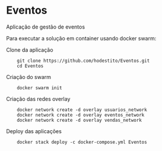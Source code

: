 # Eventos
Aplicação de gestão de eventos

Para executar a solução em container usando docker swarm:


Clone da aplicação
````
    git clone https://github.com/hodestito/Eventos.git
    cd Eventos
````

Criação do swarm
````
    docker swarm init
````

Criação das redes overlay
````
    docker network create -d overlay usuarios_network
    docker network create -d overlay eventos_network
    docker network create -d overlay vendas_network
````

Deploy das aplicações
````
    docker stack deploy -c docker-compose.yml Eventos
````
    
